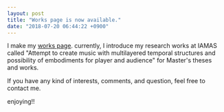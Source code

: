 ```yaml
---
layout: post
title: "Works page is now available."
date: "2018-07-20 06:44:22 +0900"
---
```


I make my [works page](/works). currently, I introduce my research works at IAMAS called "Attempt to create music with multilayered temporal structures and possibility of embodiments for player and audience" for Master's theses and works.

If you have any kind of interests, comments, and question, feel free to contact me.

enjoying!!
